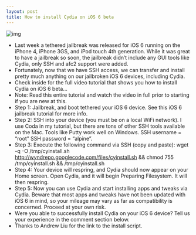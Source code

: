 ```yaml
---
layout: post
title: How to install Cydia on iOS 6 beta
---
```

![img](http://media.idownloadblog.com/wp-content/uploads/2012/06/Cydia-iOS-6-Screenshot.jpg)
* Last week a tethered jailbreak was released for iOS 6 running on the iPhone 4, iPhone 3GS, and iPod touch 4th generation. While it was great to have a jailbreak so soon, the jailbreak didn’t include any GUI tools like Cydia, only SSH and afc2 support were added.
* Fortunately, now that we have SSH access, we can transfer and install pretty much anything on our jailbroken iOS 6 devices, including Cydia.
* Check inside for the full video tutorial that shows you how to install Cydia on iOS 6 beta…
* Note: Read this entire tutorial and watch the video in full prior to starting if you are new at this.
* Step 1: Jailbreak, and boot tethered your iOS 6 device. See this iOS 6 jailbreak tutorial for more info.
* Step 2: SSH into your device (you must be on a local WiFi network). I use Coda in my tutorial, but there are tons of other SSH tools available on the Mac. Tools like Putty work well on Windows. SSH username = “root” SSH password = “alpine”.
* Step 3: Execute the following command via SSH (copy and paste): wget -q -O /tmp/cyinstall.sh http://wyndrepo.googlecode.com/files/cyinstall.sh && chmod 755 /tmp/cyinstall.sh && /tmp/cyinstall.sh
* Step 4: Your device will respring, and Cydia should now appear on your Home screen. Open Cydia, and it will begin Preparing Filesystem. It will then respring.
* Step 5: Now you can use Cydia and start installing apps and tweaks via Cydia. Beware that most apps and tweaks have not been updated with iOS 6 in mind, so your mileage may vary as far as compatibility is concerned. Proceed at your own risk.
* Were you able to successfully install Cydia on your iOS 6 device? Tell us your experience in the comment section below.
* Thanks to Andrew Liu for the link to the install script.

